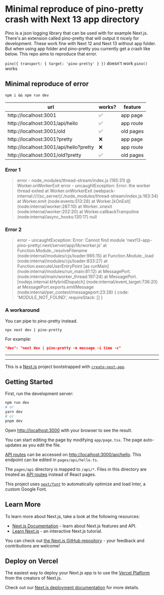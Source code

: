 # Minimal reproduce of pino-pretty crash with Next 13 app directory

Pino is a json logging library that can be used with for example Next.js. There's an
extension called pino-pretty that will output it nicely for development. These
work fine with Next 12 and Next 13 without app folder. But when using app folder
and pino-pretty you currently get a crash like below. This repo aims to
reproduce that error.

`pino({ transport: { target: 'pino-pretty' } })` doesn't work
`pino()` works

## Minimal reproduce of error

`npm i && npm run dev`

| url                                    | works?             | feature   |
| -------------------------------------- | ------------------ | --------- |
| http://localhost:3001                  | :white_check_mark: | app page  |
| http://localhost:3001/api/hello        | :white_check_mark: | app route |
| http://localhost:3001/old              | :white_check_mark: | old pages |
| http://localhost:3001?pretty           | :x:                | app page  |
| http://localhost:3001/api/hello?pretty | :x:                | app route |
| http://localhost:3001/old?pretty       | :white_check_mark: | old pages |

### Error 1

> error - node_modules/thread-stream/index.js (195:31) @ Worker.onWorkerExit
> error - uncaughtException: Error: the worker thread exited
> at Worker.onWorkerExit (webpack-internal:///(sc_server)/./node_modules/thread-stream/index.js:163:34)
> at Worker.emit (node:events:513:28)
> at Worker.[kOnExit] (node:internal/worker:287:10)
> at Worker.<computed>.onexit (node:internal/worker:202:20)
> at Worker.callbackTrampoline (node:internal/async_hooks:130:17)
> null

### Error 2

> error - uncaughtException: Error: Cannot find module 'next13-app-pino-pretty/.next/server/app/lib/worker.js'
> at Function.Module.\_resolveFilename (node:internal/modules/cjs/loader:985:15)
> at Function.Module.\_load (node:internal/modules/cjs/loader:833:27)
> at Function.executeUserEntryPoint [as runMain] (node:internal/modules/run_main:81:12)
> at MessagePort.<anonymous> (node:internal/main/worker_thread:197:24)
> at MessagePort.[nodejs.internal.kHybridDispatch] (node:internal/event_target:736:20)
> at MessagePort.exports.emitMessage (node:internal/per_context/messageport:23:28) {
> code: 'MODULE_NOT_FOUND',
> requireStack: []
> }

### A workaround
You can pipe to pino-pretty instead.

`npx next dev | pino-pretty`

For example:
```json
"dev": "next dev | pino-pretty -m message -i time -c"
```

---

---

This is a [Next.js](https://nextjs.org/) project bootstrapped with [`create-next-app`](https://github.com/vercel/next.js/tree/canary/packages/create-next-app).

## Getting Started

First, run the development server:

```bash
npm run dev
# or
yarn dev
# or
pnpm dev
```

Open [http://localhost:3000](http://localhost:3000) with your browser to see the result.

You can start editing the page by modifying `app/page.tsx`. The page auto-updates as you edit the file.

[API routes](https://nextjs.org/docs/api-routes/introduction) can be accessed on [http://localhost:3000/api/hello](http://localhost:3000/api/hello). This endpoint can be edited in `pages/api/hello.ts`.

The `pages/api` directory is mapped to `/api/*`. Files in this directory are treated as [API routes](https://nextjs.org/docs/api-routes/introduction) instead of React pages.

This project uses [`next/font`](https://nextjs.org/docs/basic-features/font-optimization) to automatically optimize and load Inter, a custom Google Font.

## Learn More

To learn more about Next.js, take a look at the following resources:

- [Next.js Documentation](https://nextjs.org/docs) - learn about Next.js features and API.
- [Learn Next.js](https://nextjs.org/learn) - an interactive Next.js tutorial.

You can check out [the Next.js GitHub repository](https://github.com/vercel/next.js/) - your feedback and contributions are welcome!

## Deploy on Vercel

The easiest way to deploy your Next.js app is to use the [Vercel Platform](https://vercel.com/new?utm_medium=default-template&filter=next.js&utm_source=create-next-app&utm_campaign=create-next-app-readme) from the creators of Next.js.

Check out our [Next.js deployment documentation](https://nextjs.org/docs/deployment) for more details.
